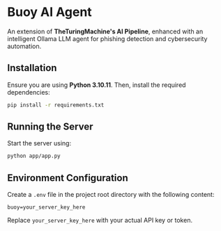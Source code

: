 # Buoy AI Agent

An extension of **TheTuringMachine's AI Pipeline**, enhanced with an intelligent Ollama LLM agent for phishing detection and cybersecurity automation.

## Installation

Ensure you are using **Python 3.10.11**. Then, install the required dependencies:

```bash
pip install -r requirements.txt
```

## Running the Server

Start the server using:

```bash
python app/app.py
```

## Environment Configuration

Create a `.env` file in the project root directory with the following content:

```env
buoy=your_server_key_here
```

Replace `your_server_key_here` with your actual API key or token.
